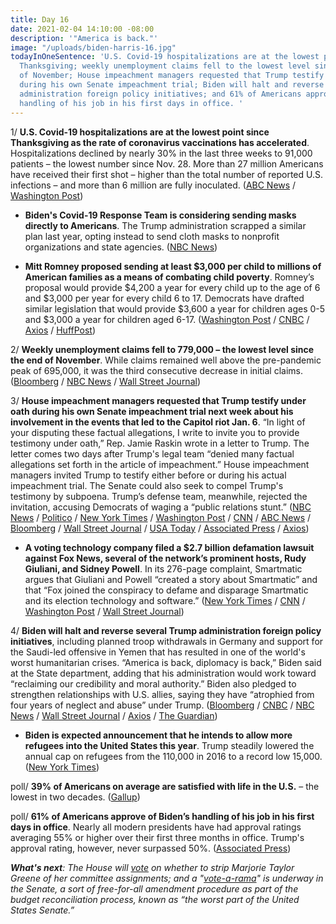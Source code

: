 ```yaml
---
title: Day 16
date: 2021-02-04 14:10:00 -08:00
description: '"America is back."'
image: "/uploads/biden-harris-16.jpg"
todayInOneSentence: 'U.S. Covid-19 hospitalizations are at the lowest point since
  Thanksgiving; weekly unemployment claims fell to the lowest level since the end
  of November; House impeachment managers requested that Trump testify under oath
  during his own Senate impeachment trial; Biden will halt and reverse several Trump
  administration foreign policy initiatives; and 61% of Americans approve of Biden’s
  handling of his job in his first days in office. '
---
```


1/ **U.S. Covid-19 hospitalizations are at the lowest point since Thanksgiving as the rate of coronavirus vaccinations has accelerated**. Hospitalizations declined by nearly 30% in the last three weeks to 91,000 patients – the lowest number since Nov. 28. More than 27 million Americans have received their first shot – higher than the total number of reported U.S. infections – and more than 6 million are fully inoculated. ([ABC News](https://abcnews.go.com/Health/live-updates/coronavirus/?id=75606765#75685731) / [Washington Post](https://www.washingtonpost.com/nation/2021/02/04/coronavirus-covid-live-updates-us/))

* **Biden's Covid-19 Response Team is considering sending masks directly to Americans**. The Trump administration scrapped a similar plan last year, opting instead to send cloth masks to nonprofit organizations and state agencies. ([NBC News](https://www.nbcnews.com/politics/joe-biden/biden-administration-weighs-plan-directly-send-masks-all-americans-n1256681))

* **Mitt Romney proposed sending at least $3,000 per child to millions of American families as a means of combating child poverty**. Romney’s proposal would provide $4,200 a year for every child up to the age of 6 and $3,000 per year for every child 6 to 17. Democrats have drafted similar legislation that would provide $3,600 a year for children ages 0-5 and $3,000 a year for children aged 6-17. ([Washington Post](https://www.washingtonpost.com/us-policy/2021/02/04/romney-child-benefit-stimulus/) / [CNBC](https://www.cnbc.com/2021/02/04/romney-unveils-plan-to-send-families-up-to-4200-per-year-per-child.html) / [Axios](https://www.axios.com/romney-child-cash-benefit-13f35761-a7c5-409b-b8ab-b7dd2dd508cd.html) / [HuffPost](https://www.huffpost.com/entry/mitt-romney-child-allowance_n_601b617cc5b6c0af54d0b0a1))

2/ **Weekly unemployment claims fell to 779,000 – the lowest level since the end of November**. While claims remained well above the pre-pandemic peak of 695,000, it was the third consecutive decrease in initial claims. ([Bloomberg](https://www.bloomberg.com/news/articles/2021-02-04/u-s-jobless-claims-declined-last-week-by-more-than-forecast?sref=MIBMEEoj) / [NBC News](https://www.nbcnews.com/business/business-news/weekly-jobless-claims-fall-779-000-vs-830-000-expected-n1256688) / [Wall Street Journal](https://www.wsj.com/articles/weekly-jobless-claims-coronavirus-02-04-2021-11612403022))

3/ **House impeachment managers requested that Trump testify under oath during his own Senate impeachment trial next week about his involvement in the events that led to the Capitol riot Jan. 6**. “In light of your disputing these factual allegations, I write to invite you to provide testimony under oath,” Rep. Jamie Raskin wrote in a letter to Trump. The letter comes two days after Trump's legal team “denied many factual allegations set forth in the article of impeachment.” House impeachment managers invited Trump to testify either before or during his actual impeachment trial. The Senate could also seek to compel Trump's testimony by subpoena. Trump’s defense team, meanwhile, rejected the invitation, accusing Democrats of waging a “public relations stunt.” ([NBC News](https://www.nbcnews.com/politics/trump-impeachment-inquiry/impeachment-managers-request-trump-testify-under-oath-senate-trial-n1256751) / [Politico](https://www.politico.com/news/2021/02/04/house-democrats-trump-testify-impeachment-465923) / [New York Times](https://www.nytimes.com/live/2021/02/04/us/joe-biden-trump-impeachment/house-managers-call-on-trump-to-testify-under-oath-his-lawyers-call-it-a-public-relations-stunt-but-dont-say-no) / [Washington Post](https://www.washingtonpost.com/politics/2021/02/04/joe-biden-live-updates/#link-J3QNCETFPNH4DPKMVZ7SYKLGPA) / [CNN](https://www.cnn.com/2021/02/04/politics/impeachment-trial-trump-testify/index.html) / [ABC News](https://abcnews.go.com/Politics/democrats-call-trump-testify-upcoming-impeachment-trial/story?id=75687873) / [Bloomberg](https://www.bloomberg.com/news/articles/2021-02-03/trump-family-banker-forced-to-leave-deutsche-bank-over-deal?sref=MIBMEEoj) / [Wall Street Journal](https://www.wsj.com/articles/house-impeachment-managers-ask-trump-to-testify-11612463900) / [USA Today](https://www.usatoday.com/story/news/politics/2021/02/04/live-updates-house-to-vote-on-marjorie-taylor-greene-committee-seats/4383759001/) / [Associated Press](https://apnews.com/article/house-dems-trump-testify-impeachment-8fd6b9f5724f48cc0f4e045ec8c37000) / [Axios](https://www.axios.com/trump-impeachment-testify-13c9d695-1f71-4395-a09f-9777507a849b.html))

* **A voting technology company filed a $2.7 billion defamation lawsuit against Fox News, several of the network’s prominent hosts, Rudy Giuliani, and Sidney Powell**. In its 276-page complaint, Smartmatic argues that Giuliani and Powell “created a story about Smartmatic” and that “Fox joined the conspiracy to defame and disparage Smartmatic and its election technology and software.” ([New York Times](https://www.nytimes.com/2021/02/04/business/media/smartmatic-fox-news-lawsuit.html) / [CNN](https://www.cnn.com/2021/02/04/media/smartmatic-fox-news-giuliani-powell-lawsuit/index.html) / [Washington Post](https://www.washingtonpost.com/media/2021/02/04/smartmatic-fox-lawsuit/) / [Wall Street Journal](https://www.wsj.com/articles/voting-machine-company-smartmatic-sues-fox-news-over-election-claims-11612463623?mod=hp_lead_pos11))

4/ **Biden will halt and reverse several Trump administration foreign policy initiatives**, including planned troop withdrawals in Germany and support for the Saudi-led offensive in Yemen that has resulted in one of the world's worst humanitarian crises. “America is back, diplomacy is back,” Biden said at the State department, adding that his administration would work toward “reclaiming our credibility and moral authority.” Biden also pledged to strengthen relationships with U.S. allies, saying they have “atrophied from four years of neglect and abuse” under Trump. ([Bloomberg](https://www.bloomberg.com/news/articles/2021-02-04/biden-halts-trump-foreign-policy-moves-from-yemen-to-germany?sref=MIBMEEoj) / [CNBC](https://www.cnbc.com/2021/02/04/biden-vows-to-restore-alliances-in-first-foreign-policy-address.html) / [NBC News](https://www.nbcnews.com/politics/white-house/reversing-trump-foreign-policy-biden-end-u-s-support-offensive-n1256738) / [Wall Street Journal](https://www.wsj.com/articles/biden-to-name-special-envoy-to-yemen-launching-fresh-effort-to-end-the-fighting-11612450815) / [Axios](https://www.axios.com/us-yemen-support-saudi-53bab4ef-1d44-4e2e-bc68-07296f2b7d52.html) / [The Guardian](https://www.theguardian.com/world/2021/feb/04/us-end-support-saudi-led-operations-yemen-humanitarian-crisis))

* **Biden is expected announcement that he intends to allow more refugees into the United States this year**. Trump steadily lowered the annual cap on refugees from the 110,000 in 2016 to a record low 15,000. ([New York Times](https://www.nytimes.com/2021/02/03/us/politics/biden-immigration-refugee-policy.html))

poll/ **39% of Americans on average are satisfied with life in the U.S.** – the lowest in two decades. ([Gallup](https://news.gallup.com/poll/329279/satisfaction-sinks-aspects-public-life.aspx))

poll/ **61% of Americans approve of Biden’s handling of his job in his first days in office**. Nearly all modern presidents have had approval ratings averaging 55% or higher over their first three months in office. Trump's approval rating, however, never surpassed 50%. ([Associated Press](https://apnews.com/article/ap-norc-poll-americans-biden-confidence-8b5b95c85f7bff1cf71e21e4b71a2a88))

***What's next**: The House will [vote](https://www.nytimes.com/2021/02/04/us/marjorie-taylor-greene-committee-assignments.html) on whether to strip Marjorie Taylor Greene of her committee assignments; and a "[vote-a-rama](https://www.politico.com/news/2021/02/04/vote-a-rama-partisan-stimulus-465740)" is underway in the Senate, a sort of free-for-all amendment procedure as part of the budget reconciliation process, known as “the worst part of the United States Senate.”*